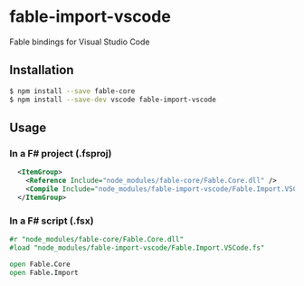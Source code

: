 # fable-import-vscode

Fable bindings for Visual Studio Code

## Installation

```sh
$ npm install --save fable-core
$ npm install --save-dev vscode fable-import-vscode
```

## Usage

### In a F# project (.fsproj)

```xml
  <ItemGroup>
    <Reference Include="node_modules/fable-core/Fable.Core.dll" />
    <Compile Include="node_modules/fable-import-vscode/Fable.Import.VSCode.fs" />
  </ItemGroup>
```

### In a F# script (.fsx)

```fsharp
#r "node_modules/fable-core/Fable.Core.dll"
#load "node_modules/fable-import-vscode/Fable.Import.VSCode.fs"

open Fable.Core
open Fable.Import
```
